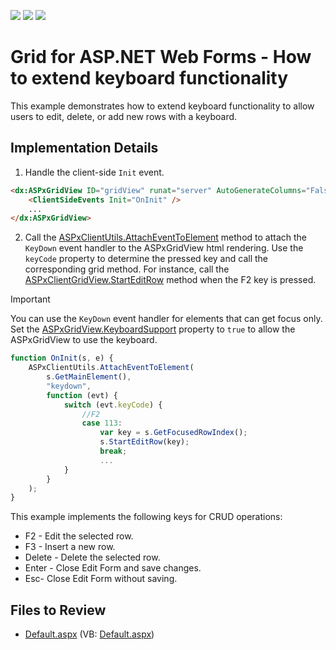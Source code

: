 <!-- default badges list -->
![](https://img.shields.io/endpoint?url=https://codecentral.devexpress.com/api/v1/VersionRange/128534809/15.1.3%2B)
[![](https://img.shields.io/badge/Open_in_DevExpress_Support_Center-FF7200?style=flat-square&logo=DevExpress&logoColor=white)](https://supportcenter.devexpress.com/ticket/details/E4473)
[![](https://img.shields.io/badge/📖_How_to_use_DevExpress_Examples-e9f6fc?style=flat-square)](https://docs.devexpress.com/GeneralInformation/403183)
<!-- default badges end -->

# Grid for ASP.NET Web Forms - How to extend keyboard functionality

This example demonstrates how to extend keyboard functionality to allow users to edit, delete, or add new rows with a keyboard.

## Implementation Details

1. Handle the client-side `Init` event.

```aspx
<dx:ASPxGridView ID="gridView" runat="server" AutoGenerateColumns="False" DataSourceID="ads" KeyFieldName="CategoryID" ClientInstanceName="gridView" KeyboardSupport="True" AccessKey="T">
    <ClientSideEvents Init="OnInit" />
    ...
</dx:ASPxGridView>
```

2. Call the [ASPxClientUtils.AttachEventToElement](https://docs.devexpress.com/AspNet/js-ASPxClientUtils.AttachEventToElement.static(element-eventName-method)) method to attach the `KeyDown` event handler to the ASPxGridView html rendering. Use the `keyCode` property to determine the pressed key and call the corresponding grid method. For instance, call the [ASPxClientGridView.StartEditRow](https://docs.devexpress.com/AspNet/js-ASPxClientGridView.StartEditRow(visibleIndex)) method when the F2 key is pressed.


> [!IMPORTANT]
> You can use the `KeyDown` event handler for elements that can get focus only. Set the [ASPxGridView.KeyboardSupport](https://docs.devexpress.com/AspNet/DevExpress.Web.ASPxGridView.KeyboardSupport) property to `true` to allow the ASPxGridView to use the keyboard.

```js
function OnInit(s, e) {  
    ASPxClientUtils.AttachEventToElement(  
        s.GetMainElement(),  
        "keydown",  
        function (evt) {  
            switch (evt.keyCode) {  
                //F2  
                case 113:  
                    var key = s.GetFocusedRowIndex();  
                    s.StartEditRow(key);  
                    break;  
                    ...  
            }  
        }  
    );  
}  
```

This example implements the following keys for CRUD operations:

* F2 - Edit the selected row.
* F3 - Insert a new row.
* Delete - Delete the selected row.
* Enter - Close Edit Form and save changes.
* Esc- Close Edit Form without saving.

## Files to Review

* [Default.aspx](./CS/WebSite/Default.aspx) (VB: [Default.aspx](./VB/WebSite/Default.aspx))
